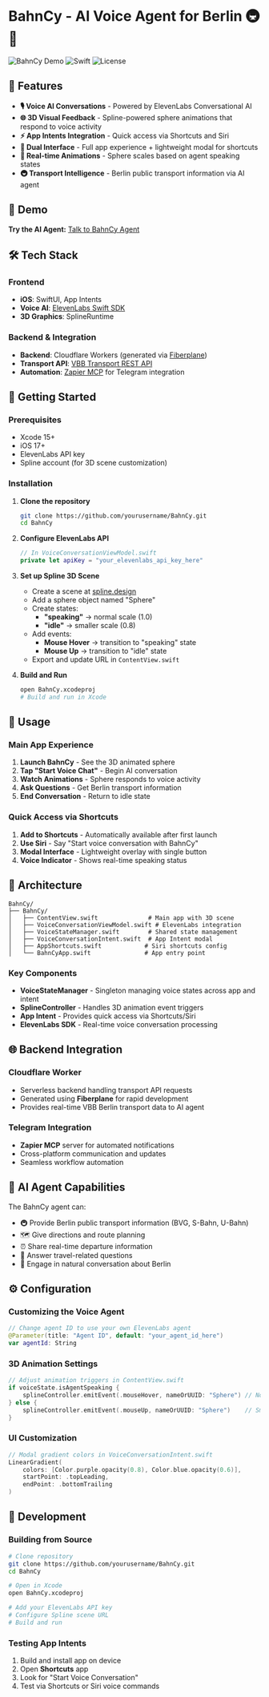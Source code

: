 # BahnCy - AI Voice Agent for Berlin 🚇🐻

![BahnCy Demo](https://img.shields.io/badge/iOS-17%2B-blue) ![Swift](https://img.shields.io/badge/Swift-5.9-orange) ![License](https://img.shields.io/badge/License-MIT-green)

## 🌟 Features

- **🎙️ Voice AI Conversations** - Powered by ElevenLabs Conversational AI
- **🌐 3D Visual Feedback** - Spline-powered sphere animations that respond to voice activity
- **⚡ App Intents Integration** - Quick access via Shortcuts and Siri
- **📱 Dual Interface** - Full app experience + lightweight modal for shortcuts
- **🎨 Real-time Animations** - Sphere scales based on agent speaking states
- **🚇 Transport Intelligence** - Berlin public transport information via AI agent

## 🎯 Demo

**Try the AI Agent:** [Talk to BahnCy Agent](https://elevenlabs.io/app/conversational-ai/talk-to/agent_4301k204f3fgfgmte77ezfxznqkz)

## 🛠 Tech Stack

### Frontend
- **iOS**: SwiftUI, App Intents
- **Voice AI**: [ElevenLabs Swift SDK](https://github.com/elevenlabs/elevenlabs-swift-sdk)
- **3D Graphics**: SplineRuntime

### Backend & Integration
- **Backend**: Cloudflare Workers (generated via [Fiberplane](https://fiberplane.com/codegen/-DBEu7MoryAYyHzjIawjT/attachments/v1?tab=code&file=src%2Findex.ts))
- **Transport API**: [VBB Transport REST API](https://v6.vbb.transport.rest/api.html)
- **Automation**: [Zapier MCP](https://mcp.zapier.com/mcp/servers/297b6761-df63-4909-814f-40e8c360c301/config) for Telegram integration

## 🚀 Getting Started

### Prerequisites

- Xcode 15+
- iOS 17+
- ElevenLabs API key
- Spline account (for 3D scene customization)

### Installation

1. **Clone the repository**
   ```bash
   git clone https://github.com/yourusername/BahnCy.git
   cd BahnCy
   ```

2. **Configure ElevenLabs API**
   ```swift
   // In VoiceConversationViewModel.swift
   private let apiKey = "your_elevenlabs_api_key_here"
   ```

3. **Set up Spline 3D Scene**
   - Create a scene at [spline.design](https://spline.design)
   - Add a sphere object named "Sphere"
   - Create states:
     - **"speaking"** → normal scale (1.0)  
     - **"idle"** → smaller scale (0.8)
   - Add events:
     - **Mouse Hover** → transition to "speaking" state
     - **Mouse Up** → transition to "idle" state
   - Export and update URL in `ContentView.swift`

4. **Build and Run**
   ```bash
   open BahnCy.xcodeproj
   # Build and run in Xcode
   ```

## 📱 Usage

### Main App Experience
1. **Launch BahnCy** - See the 3D animated sphere
2. **Tap "Start Voice Chat"** - Begin AI conversation
3. **Watch Animations** - Sphere responds to voice activity
4. **Ask Questions** - Get Berlin transport information
5. **End Conversation** - Return to idle state

### Quick Access via Shortcuts
1. **Add to Shortcuts** - Automatically available after first launch
2. **Use Siri** - Say "Start voice conversation with BahnCy"
3. **Modal Interface** - Lightweight overlay with single button
4. **Voice Indicator** - Shows real-time speaking status

## 🎨 Architecture

```
BahnCy/
├── BahnCy/
│   ├── ContentView.swift              # Main app with 3D scene
│   ├── VoiceConversationViewModel.swift # ElevenLabs integration
│   ├── VoiceStateManager.swift        # Shared state management  
│   ├── VoiceConversationIntent.swift  # App Intent modal
│   ├── AppShortcuts.swift            # Siri shortcuts config
│   └── BahnCyApp.swift               # App entry point
```

### Key Components

- **VoiceStateManager** - Singleton managing voice states across app and intent
- **SplineController** - Handles 3D animation event triggers  
- **App Intent** - Provides quick access via Shortcuts/Siri
- **ElevenLabs SDK** - Real-time voice conversation processing

## 🌐 Backend Integration

### Cloudflare Worker
- Serverless backend handling transport API requests
- Generated using **Fiberplane** for rapid development
- Provides real-time VBB Berlin transport data to AI agent

### Telegram Integration  
- **Zapier MCP** server for automated notifications
- Cross-platform communication and updates
- Seamless workflow automation

## 🤖 AI Agent Capabilities

The BahnCy agent can:
- 🚇 Provide Berlin public transport information (BVG, S-Bahn, U-Bahn)
- 🗺️ Give directions and route planning
- ⏰ Share real-time departure information
- 🎯 Answer travel-related questions
- 💬 Engage in natural conversation about Berlin

## ⚙️ Configuration

### Customizing the Voice Agent
```swift
// Change agent ID to use your own ElevenLabs agent
@Parameter(title: "Agent ID", default: "your_agent_id_here")
var agentId: String
```

### 3D Animation Settings
```swift
// Adjust animation triggers in ContentView.swift
if voiceState.isAgentSpeaking {
    splineController.emitEvent(.mouseHover, nameOrUUID: "Sphere") // Normal size
} else {
    splineController.emitEvent(.mouseUp, nameOrUUID: "Sphere")    // Smaller size  
}
```

### UI Customization
```swift
// Modal gradient colors in VoiceConversationIntent.swift
LinearGradient(
    colors: [Color.purple.opacity(0.8), Color.blue.opacity(0.6)],
    startPoint: .topLeading,
    endPoint: .bottomTrailing
)
```

## 🔧 Development

### Building from Source
```bash
# Clone repository
git clone https://github.com/yourusername/BahnCy.git
cd BahnCy

# Open in Xcode
open BahnCy.xcodeproj

# Add your ElevenLabs API key
# Configure Spline scene URL
# Build and run
```

### Testing App Intents
1. Build and install app on device
2. Open **Shortcuts** app
3. Look for "Start Voice Conversation" 
4. Test via Shortcuts or Siri voice commands
